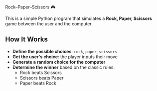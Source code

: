 Rock–Paper–Scissors 🎮

This is a simple Python program that simulates a **Rock, Paper, Scissors** game between the user and the computer.

## How It Works
- **Define the possible choices**: `rock`, `paper`, `scissors`
- **Get the user's choice**: the player inputs their move
- **Generate a random choice for the computer**
- **Determine the winner** based on the classic rules:
  - Rock beats Scissors
  - Scissors beats Paper
  - Paper beats Rock
